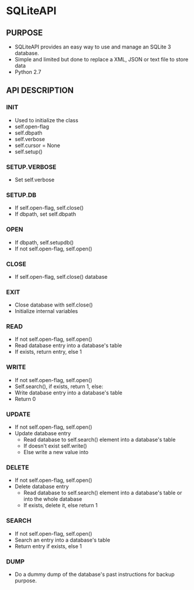 # SQLiteAPI

## PURPOSE
* SQLiteAPI provides an easy way to use and manage an SQLite 3 database.
* Simple and limited but done to replace a XML, JSON or text file to store data
* Python 2.7

## API DESCRIPTION
### INIT
* Used to initialize the class
* self.open-flag
* self.dbpath
* self.verbose
* self.cursor = None
* self.setup()

### SETUP.VERBOSE
* Set self.verbose

### SETUP.DB
* If self.open-flag, self.close()
* If dbpath, set self.dbpath

### OPEN
* If dbpath, self.setupdb()
* If not self.open-flag, self.open()

### CLOSE
* If self.open-flag, self.close() database

### EXIT
* Close database with self.close()
* Initialize internal variables

### READ
* If not self.open-flag, self.open()
* Read database entry into a database\'s table
* If exists, return entry, else 1

### WRITE
* If not self.open-flag, self.open()
* Self.search(), if exists, return 1, else:
* Write database entry into a database's table
* Return 0

### UPDATE
* If not self.open-flag, self.open()
* Update database entry
    * Read database to self.search() element into a database's table
    * If doesn't exist self.write()
    * Else write a new value into

### DELETE
* If not self.open-flag, self.open()
* Delete database entry
    *   Read database to self.search() element into a database's table or into the whole database
    * If exists, delete it, else return 1

### SEARCH
* If not self.open-flag, self.open()
* Search an entry into a database's table
* Return entry if exists, else 1

### DUMP
* Do a dummy dump of the database's past instructions for backup purpose.

